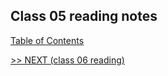 ## Class 05 reading notes

[Table of Contents](https://wondwosentsige.github.io/code-201-reading-notes/Home)


























[>> NEXT (class 06 reading)](https://wondwosentsige.github.io/code-201-reading-notes/class-06)


